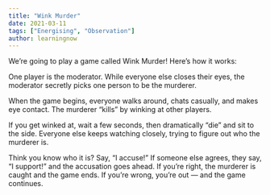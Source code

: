 ```yaml
---
title: "Wink Murder"
date: 2021-03-11
tags: ["Energising", "Observation"]
author: learningnow
---
```


We’re going to play a game called Wink Murder! Here’s how it works:

One player is the moderator. While everyone else closes their eyes, the moderator secretly picks one person to be the murderer.

When the game begins, everyone walks around, chats casually, and makes eye contact.
The murderer “kills” by winking at other players.

If you get winked at, wait a few seconds, then dramatically “die” and sit to the side.
Everyone else keeps watching closely, trying to figure out who the murderer is.

Think you know who it is? Say, “I accuse!”
If someone else agrees, they say, “I support!” and the accusation goes ahead.
If you’re right, the murderer is caught and the game ends. If you’re wrong, you’re out — and the game continues.
